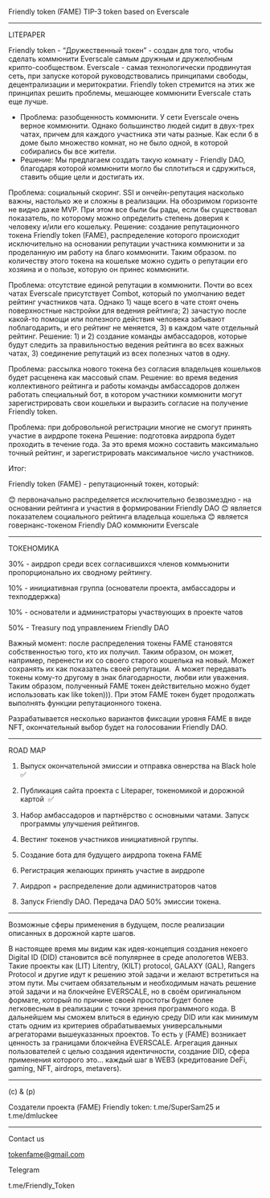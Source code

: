 
  Friendly token (FAME) TIP-3 token based on Everscale 

**********************************************************


LITEPAPER 

Friendly token - “Дружественный токен” - создан для того, чтобы сделать коммюнити Everscale самым дружным и дружелюбным крипто-сообществом. Everscale - самая технологически продвинутая сеть, при запуске которой руководствовались принципами свободы, децентрализации и меритократии. Friendly token стремится на этих же принципах решить проблемы, мешающее коммюнити Everscale стать еще лучше.


* Проблема: разобщенность коммюнити.
У сети Everscale очень верное коммюнити. Однако большинство людей сидит в двух-трех чатах, причем для каждого участника эти чаты разные. Как если б в доме было множество комнат, но не было одной, в которой собирались бы все жители. 
* Решение: Мы предлагаем создать такую комнату - Friendly DAO, благодаря которой коммюнити могло бы сплотиться и сдружиться, ставить общие цели и достигать их.


Проблема: социальный скоринг.
SSI и ончейн-репутация насколько важны, настолько же и сложны в реализации. На обозримом горизонте не видно даже MVP. При этом все были бы рады, если бы существовал показатель, по которому можно определить степень доверия к человеку и/или его кошельку.
Решение: создание репутационного токена Friendly token (FAME), распределение которого происходит исключительно на основании репутации участника коммюнити и за проделанную им работу на благо коммюнити. Таким образом. по количеству этого токена на кошельке можно судить о репутации его хозяина и о пользе, которую он принес коммюнити.


Проблема: отсутствие единой репутации в коммюнити.
Почти во всех чатах Everscale присутствует Combot, который по умолчанию ведет рейтинг участников чата. Однако 1) чаще всего в чате стоят очень поверхностные настройки для ведения рейтинга; 2) зачастую после какой-то помощи или полезного действия человека забывают поблагодарить, и его рейтинг не меняется, 3) в каждом чате отдельный рейтинг.
Решение: 1) и 2) создание команды амбассадоров, которые будут следить за правильностью ведения рейтинга во всех важных чатах, 3) соединение репутаций из всех полезных чатов в одну.


Проблема: рассылка нового токена без согласия владельцев кошельков будет расценена как массовый спам.
Решение: во время ведения коллективного рейтинга и работы команды амбассадоров должен работать специальный бот, в котором участники коммюнити могут зарегистрировать свои кошельки и выразить согласие на получение Friendly token.


Проблема: при добровольной регистрации многие не смогут принять участие в аирдропе токена
Решение: подготовка аирдропа будет проходить в течение года. За это время можно составить максимально точный рейтинг, и зарегистрировать максимальное число участников.

Итог:

Friendly token (FAME) - репутационный токен, который:

😊 первоначально распределяется исключительно безвозмездно - на основании рейтинга и участия в формировании Friendly DAO
😊 является показателем социального рейтинга владельца кошелька
😊 является говернанс-токеном Friendly DAO коммюнити Everscale

*******************************************************

ТОКЕНОМИКА

30% - аирдроп среди всех согласившихся членов коммьюнити пропорционально их сводному рейтингу.

10% - инициативная группа (основатели проекта, амбассадоры и техподдержка)

10% - основатели и администраторы участвующих в проекте чатов


50% - Treasury под управлением Friendly DAO

Важный момент: после распределения токены FAME становятся собственностью того, кто их получил. Таким образом, он может, например, перенести их со своего старого кошелька на новый. Может сохранять их как показатель своей репутации.  А может передавать токены кому-то другому в знак благодарности, любви или уважения. Таким образом, полученный FAME токен действительно можно будет использовать как like token))). При этом FAME токен будет продолжать выполнять функции репутационного токена.

Разрабатывается несколько вариантов фиксации уровня FAME в виде NFT, окончательный выбор будет на голосовании Friendly DAO.

*******************************************************

ROAD MAP

1. Выпуск окончательной эмиссии и отправка овнерства на Black hole ✅

2. Публикация сайта проекта с Litepaper, токеномикой и дорожной картой  ✅

3. Набор амбассадоров и партнёрство с основными чатами. Запуск программы улучшения рейтингов.

4. Вестинг токенов участников инициативной группы. 

5. Создание бота для будущего аирдропа токена FAME

5. Регистрация желающих принять участие в аирдропе

6. Аирдроп + распределение доли администраторов чатов

7.  Запуск Friendly DAO. Передача DAO 50% эмиссии токена.


*****************************************************

Возможные сферы применения в будущем, после реализации описанных в дорожной карте шагов. 

В настоящее время мы видим как идея-концепция создания некоего Digital ID (DID) становится всё популярнее в среде апологетов WEB3. Такие проекты как (LIT) Litentry, (KILT) protocol, GALAXY (GAL), Rangers Protocol и другие идут к решению этой задачи и желают встретиться на этом пути. Мы считаем обязательным и необходимым начать решение этой задачи и на блокчейне EVERSCALE, но в своём оригинальном формате, который по причине своей простоты будет более легковесным в реализации с точки зрения программного кода. В дальнейшем мы сможем влиться в единую среду DID или как минимум стать одним из критериев обрабатываемых универсальными агрегаторами вышеуказанных проектов. То есть у (FAME) возникает ценность за границами блокчейна EVERSCALE. Агрегация данных пользователей с целью создания идентичности, создание DID, сфера применения которого это... каждый шаг в WEB3 (кредитование DeFi, gaming, NFT, airdrops, metavers).


*****************************************************

(c) & (p) 

Создатели проекта (FAME) 
Friendly token:
t.me/SuperSam25 и t.me/dmluckee


*****************************************************
Contact us

tokenfame@gmail.com

Telegram

t.me/Friendly_Token


